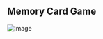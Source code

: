 ## Memory Card Game

![image](https://github.com/user-attachments/assets/b35c805e-2035-4f07-a6bc-dfe4674b9500)
